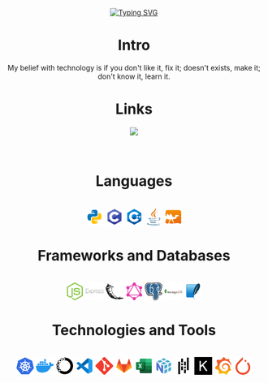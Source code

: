 <!--https://readme-typing-svg.demolab.com/demo/-->
<p align="center">
  <a href="https://git.io/typing-svg"><img src="https://readme-typing-svg.demolab.com?font=Fira+Code&pause=1000&color=05F7F4&center=true&vCenter=true&width=435&lines=%F0%9F%91%8B+Hello+Stranger+%F0%9F%91%8B;Nice+to+Meetcha+!;%F0%9F%98%81+Let's+Have+a+Conversation+%F0%9F%98%81" alt="Typing SVG" /></a>
</p>

<h1 align="center">Intro</h1>
<p align="center">
  My belief with technology is if you don't like it, fix it; doesn't exists, make it; don't know it, learn it.
    
  </a>
</p>

<h1 align="center">Links</h1>
<p align="center">

  <a href="https://www.linkedin.com/in/williamyangumn2023">
    <img src="https://img.shields.io/badge/LinkedIn-%230077B5.svg?&style=for-the-badge&logo=linkedin&logoColor=white" height=25></a>

  
<!--  Need to setup personal website
  <a href="https://www.mayadan.com/">
    <img src="https://img.shields.io/badge/My_Portfolio-17202C.svg?&style=for-the-badge&logo=react&logoColor=white" height=25></a> 
  
  -->

  <!-- TODO
  <a href="https://github.com/DaemonCypher/DaemonCypher">
    <img src="https://komarev.com/ghpvc/?username=ReaVNaiL&style=for-the-badge&color=07b88e" height=25>  -->
    
  </a>
</p>

</br>
<h1 align="center">Languages</h1>
<p align="center">
  </br>
  <!-- https://www.svgrepo.com/ for Icons-->
  <code><img title="Python" height="35" src="./icons/python.svg"></code>
  <code><img title="C" height="35" src="./icons/c.svg"></code>
  <code><img title="C++" height="35" src="./icons/c++.svg"></code>
  <code><img title="Java" height="35" src="./icons/java.svg"></code>
  <code><img title="Ocaml" height="35" src="./icons/ocaml.svg"></code>
   <!--<code><img title="JavaScript" height="35" src="./icons/javascript.svg"></code>
  <code><img title="CSS" height="35" src="./icons/css.svg"></code>
  <code><img title="HTML" height="35" src="./icons/html.svg"></code>-->
</p>
<h1 align="center">Frameworks and Databases</h1>
<p align="center">
  </br>
  <code><img title="Node.JS" height="35" src="./icons/node_js.svg"></code>
  <code><img title="Express.JS" height="35" src="./icons/express.svg"></code>
  <code><img title="Flask" height="35" src="./icons/flask.svg"></code>
  <code><img title="GraphQL" height="35" src="./icons/graphql.svg"></code>
  <code><img title="PostgreSQL" height="35" src="./icons/postgresql.svg"></code>
  <code><img title="MongoDB" height="35" src="./icons/mongodb.svg"></code>
  <code><img title="SQLite" height="35" src="./icons/sqlite.svg"></code>
</p>
<h1 align="center">Technologies and Tools</h1>
<p align="center">
  </br>
  <code><img title="Kubernetes" height="35" src="./icons/kubernetes.svg"></code>
  <code><img title="Docker" height="35" src="./icons/docker.svg"></code>
  <code><img title="Anaconda" height="35" src="./icons/anaconda.svg"></code>
  <code><img title="Vscode" height="35" src="./icons/vscode.svg"></code>
  <code><img title="Git" height="35" src="./icons/git.svg"></code>
  <code><img title="GitLab" height="35" src="./icons/gitlab.svg"></code>
  <code><img title="Excel" height="35" src="./icons/excel.svg"></code>
  <code><img title="Numpy" height="35" src="./icons/numpy.svg"></code>
  <code><img title="Pandas" height="35" src="./icons/pandas.svg"></code>
  <code><img title="Keras" height="35" src="./icons/keras.svg"></code>
  <code><img title="Grafana" height="35" src="./icons/grafana.svg"></code>
  <code><img title="Pytorch" height="35" src="./icons/pytorch.svg"></code>
</p>
    
<!--  TODO
</br>
<h1 align="center">GitHub Stats</h1>
<p align="center">
</br>
</p>

<p align="center">
  <img src="https://readme-stats-cwvn.vercel.app/api?username=ReaVNaiL&custom_title=ReaVNaiL+-+Daniel+Maya.+&border_color=47f0d7&show_icons=true&count_private=true&theme=gotham">
</p>

<p align="center">
  <img height="225" width="450" src="https://readme-stats-cwvn.vercel.app/api/top-langs/?username=ReaVNaiL&layout=compact&langs_count=10&hide=jupyter%20notebook&exclude_repo=FTP-Client-Server,Linked-Attributes-Implementation,DirectLinks-Update-Dirs&count-private=true&theme=gotham&border_color=47f0d7"/>
</p>
-->
